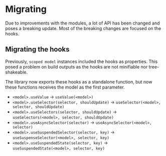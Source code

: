 # Migrating

Due to improvements with the modules, a lot of API has been changed and poses a breaking update. Most of the breaking changes are focused on the hooks.

## Migrating the hooks

Previously, `scoped model` instances included the hooks as properties. This posed a problem on build outputs as the hooks are not minifiable nor tree-shakeable.

The library now exports these hooks as a standalone function, but now these functions receives the model as the first parameter.
- `<model>.useValue` -> `useValue(<model>)`
- `<model>.useSelector(selector, shouldUpdate)` -> `useSelector(<model>, selector, shouldUpdate)`
- `<model>.useSelectors(selector, shouldUpdate)` -> `useSelectors(<model>, selector, shouldUpdate)`
- `<model>.useAsyncSelector(selector)` -> `useAsyncSelector(<model>, selector)`
- `<model>.useSuspendedSelector(selector, key)` -> `useSuspenseSelector(<model>, selector, key)`
- `<model>.useSuspendedState(selector, key)` -> `useSuspendedState(<model>, selector, key)`

